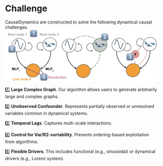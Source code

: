 # Challenge
CausalDynamics are constructed to solve the following dynamical causal challenges.
![Causal Challenges](docs/coupled-systems.png)

1️⃣ **Large Complex Graph**. Our algorithm allows users to generate arbitrarily large and complex graphs.

2️⃣ **Unobserved Confounder**. Represents partially observed or unresolved variables common in dynamical systems.

3️⃣ **Temporal Lags**. Captures multi-scale interactions. 

4️⃣ **Control for Var/R2-sortability**. Prevents ordering-based exploitation from algorithms.

5️⃣ **Flexible Drivers**. This includes functional (e.g., sinusoidal) or dynamical drivers (e.g., Lorenz system).